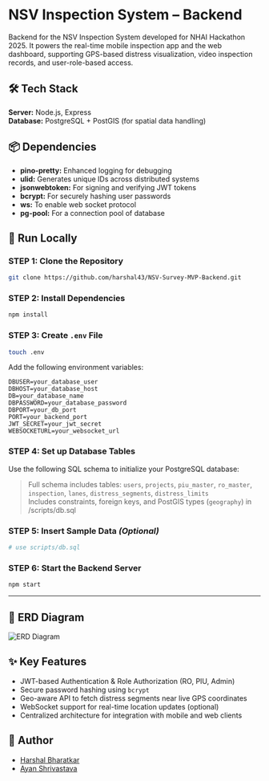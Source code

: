 # NSV Inspection System – Backend

Backend for the NSV Inspection System developed for NHAI Hackathon 2025. It powers the real-time mobile inspection app and the web dashboard, supporting GPS-based distress visualization, video inspection records, and user-role-based access.

## 🛠 Tech Stack

**Server:** Node.js, Express  
**Database:** PostgreSQL + PostGIS (for spatial data handling)


## 📦 Dependencies

- **pino-pretty:** Enhanced logging for debugging
- **ulid:** Generates unique IDs across distributed systems
- **jsonwebtoken:** For signing and verifying JWT tokens
- **bcrypt:** For securely hashing user passwords
- **ws:** To enable web socket protocol
- **pg-pool:** For a connection pool of database

## 🚀 Run Locally

### STEP 1: Clone the Repository

```bash
git clone https://github.com/harshal43/NSV-Survey-MVP-Backend.git
```

### STEP 2: Install Dependencies

```bash
npm install
```

### STEP 3: Create `.env` File

```bash
touch .env
```

Add the following environment variables:

```env
DBUSER=your_database_user
DBHOST=your_database_host
DB=your_database_name
DBPASSWORD=your_database_password
DBPORT=your_db_port
PORT=your_backend_port
JWT_SECRET=your_jwt_secret
WEBSOCKETURL=your_websocket_url
```

### STEP 4: Set up Database Tables

Use the following SQL schema to initialize your PostgreSQL database:

> Full schema includes tables: `users`, `projects`, `piu_master`, `ro_master`, `inspection`, `lanes`, `distress_segments`, `distress_limits`  
> Includes constraints, foreign keys, and PostGIS types (`geography`)  in /scripts/db.sql

### STEP 5: Insert Sample Data *(Optional)*

```bash
# use scripts/db.sql
```

### STEP 6: Start the Backend Server

```bash
npm start
```

---

## 📸 ERD Diagram

![ERD Diagram](https://drive.google.com/file/d/1D-X1__X3k73F4ypw7UJEQ2-dt1zXM1f6/view?usp=drive_link)


## ✨ Key Features

- JWT-based Authentication & Role Authorization (RO, PIU, Admin)
- Secure password hashing using `bcrypt`
- Geo-aware API to fetch distress segments near live GPS coordinates
- WebSocket support for real-time location updates (optional)
- Centralized architecture for integration with mobile and web clients


## 👤 Author

- [Harshal Bharatkar](https://www.linkedin.com/in/harshal-bharatkar/)
- [Ayan Shrivastava](https://www.linkedin.com/in/ayan-shrivastava-248501194?utm_source=share&utm_campaign=share_via&utm_content=profile&utm_medium=android_app)

